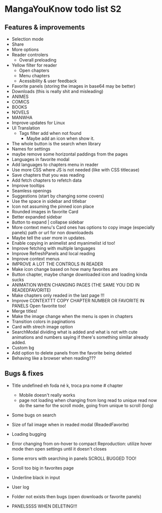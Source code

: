 # MangaYouKnow todo list S2

## Features & improvements

- Selection mode
- Share
- More options
- Reader controlers
  - Overall preloading
- Yellow filter for reader
  - Open chapters
  - Menu chapters
  - Acessibility & user feedback
- Favorite panels (storing the images in base64 may be better)
- Downloads (this is really shit and misleading)
- ANIMES
- COMICS
- BOOKS
- NOVELS
- MANWHA
- Improve updates for Linux
- UI Translation
  - Tags filter add when not found
    - Maybe add an icon when show it.
- The whole button is the search when library
- Names for settings
- maybe remove some horizontal paddings from the pages
- Languages in favorite modal
- Add languages to chapters menu in reader
- Use more CSS where JS is not needed (like with CSS titlecase)
- Save chapters that you was reading
- Add fetch chapters to refetch data
- Improve tooltips
- Seamless openings
- Suggestions (start by changing some covers)
- Use the space in sidebar and titlebar
- Icon not assuming the pinned icon place
- Rounded images in favorite Card
- Better expanded sidebar
- Button to expand | collapse sidebar
- More context menu's
  Card ones has options to copy image (especially panels) path or url for non downloadeds
- Maybe tell the user more in updates.
- Enable copying in animelist and myanimelist id too!
- Improve fetching with multiple languages
- Improve RefreshPanels and local reading
- Improve context menus
- IMPROVE A LOT THE CONTROLS IN READER
- Make icon change based on how many favorites are
- Button chapter, maybe change downloaded icon and loading kinda sucks
- ANIMATION WHEN CHANGING PAGES (THE SAME YOU DID IN READEDFAVORITE)
- Make chapters only readed in the last page !!!
- Improve CONTEXTTT
  COPY CHAPTER NUMBER OR FAVORITE IN PANELS
  Open favorite too!
- Merge titles!
- Make the image change when the menu is open in chapters
- Transition colors in paginations
- Card with strech image option
- SearchModal dividing what is added and what is not with cute animations and numbers saying if there's something similar already added.
- Custom bg
- Add option to delete panels from the favorite being deleted
- Behaving like a browser when reading???

## Bugs & fixes

- Title undefined eh foda né k, troca pra nome # chapter
  - Mobile doesn't really works
  - page not loading when changing from long read to unique read
    now do the same for the scroll mode, going from unique to scroll (long)
- Some bugs on search
- Size of fail image when in readed modal (ReadedFavorite)
- Loading bugging
- Error changing from on-hover to compact
  Reproduction: utilize hover mode then open settings until it doesn't closes
- Some errors with searching in panels
  SCROLL BUGGED TOO!
- Scroll too big in favorites page
- Underline black in input
- User log
- Folder not exists then bugs (open downloads or favorite panels)

- PANELSSSS WHEN DELETING!!!

